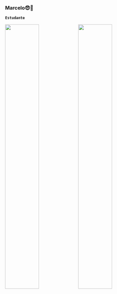### Marcelo😎🤘

**`Estudante`**

<img align = "left" width = "47%" src="https://github-readme-stats.vercel.app/api?username=celinmagro&show_icons=true&theme=swift&count_private=true&hide=prs"></img>

<img align = "left" width = "47%" src="https://github-readme-stats.vercel.app/api/top-langs/?username=celinmagro&layout=compact)](https://github.com/celinmagro/github-readme-stats"></img>
